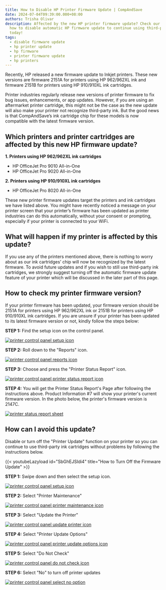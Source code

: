 ```yaml
---
title: How to Disable HP Printer Firmware Update | CompAndSave
date: 2024-07-04T09:39:00.000+08:00
authors: Trisha Olivar
description: Affected by the new HP printer firmware update? Check our guide on
  how to disable automatic HP firmware update to continue using third-party ink
  today!
tags:
  - disable firmware update
  - hp printer update
  - hp firmware
  - printer firmware update
  - hp printers
---
```

Recently, HP released a new firmware update to Inkjet printers. These new versions are firmware 2151A for printers using HP 962/962XL ink and firmware 2151B for printers using HP 910/910XL ink cartridges.

Printer industries regularly release new versions of printer firmware to fix bug issues, enhancements, or app updates. However, if you are using an aftermarket printer cartridge, this might not be the case as the new update will also make your printer not recognize third-party ink. But the good news is that CompAndSave’s ink cartridge chip for these models is now compatible with the latest firmware version.

## Which printers and printer cartridges are affected by this new HP firmware update?

**1. Printers using HP 962/962XL ink cartridges**

* HP OfficeJet Pro 9010 All-in-One
* HP OfficeJet Pro 9020 All-in-One

**2. Printers using HP 910/910XL ink cartridges**

* HP OfficeJet Pro 8020 All-in-One

These new printer firmware updates target the printers and ink cartridges we have listed above. You might have recently noticed a message on your printer screen that your printer’s firmware has been updated as printer industries can do this automatically, without your consent or prompting, especially if your printer is connected to your WiFi.

## What will happen if my printer is affected by this update?

If you use any of the printers mentioned above, there is nothing to worry about as our ink cartridges’ chip will now be recognized by the latest firmware. To avoid future updates and if you wish to still use third-party ink cartridges, we strongly suggest turning off the automatic firmware update feature of your printer which will be discussed in the later part of this page.

## How to check my printer firmware version?

If your printer firmware has been updated, your firmware version should be 2151A for printers using HP 962/962XL ink or 2151B for printers using HP 910/910XL ink cartridges. If you are unsure if your printer has been updated to its latest firmware version or not, kindly follow the steps below:

**STEP 1:** Find the setup icon on the control panel.

[![printer control panel setup icon](/blog/images/disable-hp-1.png "Printer Control Panel Icon")](/blog/images/disable-hp-1.png)

**STEP 2:** Roll down to the "Reports" icon.

[![printer control panel reports icon](/blog/images/disable-hp-2.png "Printer Control Panel Reports Icon")](/blog/images/disable-hp-2.png)

**STEP 3:** Choose and press the "Printer Status Report" icon.

[![printer control panel printer status report icon](/blog/images/disable-hp-3.png "Printer Control Panel Printer Status Report Icon")](/blog/images/disable-hp-3.png)

**STEP 4:** You will get the Printer Status Report's Page after following the instructions above. Product Information #7 will show your printer's current firmware version. In the photo below, the printer's firmware version is 2147C.

[![printer status report sheet](/blog/images/disable-hp-4.png "Printer Status Report Sheet")](/blog/images/disable-hp-4.png)

## How can I avoid this update?

Disable or turn off the "Printer Update" function on your printer so you can continue to use third-party ink cartridges without problems by following the instructions below.

{{< youtubeLazyload id="SbGhEJSIdi4" title="How to Turn Off the Firmware Update" >}}

**STEP 1:** Swipe down and then select the setup icon.

[![printer control panel setup icon](/blog/images/disable-hp-5.png "Printer Control Panel Setup Icon")](/blog/images/disable-hp-5.png)

**STEP 2:** Select "Printer Maintenance"

[![printer control panel printer maintenance icon](/blog/images/disable-hp-6.png "Printer Control Panel Printer Maintenance Icon")](/blog/images/disable-hp-6.png)

**STEP 3:** Select "Update the Printer"

[![printer control panel update printer icon](/blog/images/disable-hp-7.png "Printer Control Panel Update Printer Icon")](/blog/images/disable-hp-7.png)

**STEP 4:** Select "Printer Update Options"

[![printer control panel printer update options icon](/blog/images/disable-hp-8.png "Printer Control Panel Printer Update Options Icon")](/blog/images/disable-hp-8.png)

**STEP 5:** Select "Do Not Check"

[![printer control panel do not check icon](/blog/images/disable-hp-9.png "Printer Control Panel Do Not Check Icon")](/blog/images/disable-hp-9.png)

**STEP 6:** Select "No" to turn off printer updates

[![printer control panel select no option](/blog/images/disable-hp-10.png "Printer Control Panel Select No Option")](/blog/images/disable-hp-10.png)
